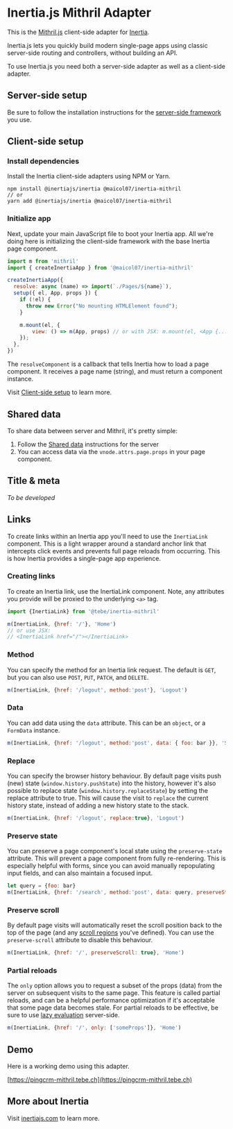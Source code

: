 # Inertia.js Mithril Adapter

This is the [Mithril.js](https://mithril.js.org) client-side adapter for [Inertia](https://inertiajs.com).

Inertia.js lets you quickly build modern single-page apps using classic server-side routing and controllers, without building an API.

To use Inertia.js you need both a server-side adapter as well as a client-side adapter.

## Server-side setup

Be sure to follow the installation instructions for the [server-side framework](https://inertiajs.com/server-side-setup) you use.

## Client-side setup

### Install dependencies

Install the Inertia client-side adapters using NPM or Yarn.

~~~shell
npm install @inertiajs/inertia @maicol07/inertia-mithril
// or
yarn add @inertiajs/inertia @maicol07/inertia-mithril
~~~

### Initialize app

Next, update your main JavaScript file to boot your Inertia app.
All we're doing here is initializing the client-side framework with the base Inertia page component.

~~~js
import m from 'mithril'
import { createInertiaApp } from '@maicol07/inertia-mithril'

createInertiaApp({
  resolve: async (name) => import(`./Pages/${name}`),
  setup({ el, App, props }) {
    if (!el) {
      throw new Error("No mounting HTMLElement found");
    }

    m.mount(el, {
        view: () => m(App, props) // or with JSX: m.mount(el, <App {...props}/>)
    });
  },
})
~~~

The `resolveComponent` is a callback that tells Inertia how to load a page component.
It receives a page name (string), and must return a component instance.

Visit [Client-side setup](https://inertiajs.com/client-side-setup) to learn more.

## Shared data

To share data between server and Mithril, it's pretty simple:

1. Follow the [Shared data](https://inertiajs.com/shared-data) instructions for the server
2. You can access data via the `vnode.attrs.page.props` in your page component.

## Title & meta

_To be developed_

## Links

To create links within an Inertia app you'll need to use the `InertiaLink` component.
This is a light wrapper around a standard anchor link that intercepts click events and prevents full page reloads from occurring.
This is how Inertia provides a single-page app experience.

### Creating links

To create an Inertia link, use the InertiaLink component.
Note, any attributes you provide will be proxied to the underlying `<a>` tag.

~~~js
import {InertiaLink} from '@tebe/inertia-mithril'

m(InertiaLink, {href: '/'}, 'Home')
// or use JSX:
// <InertiaLink href="/"></InertiaLink>
~~~

### Method

You can specify the method for an Inertia link request.
The default is `GET`, but you can also use `POST`, `PUT`, `PATCH`, and `DELETE`.

~~~js
m(InertiaLink, {href: '/logout', method:'post'}, 'Logout')
~~~

### Data

You can add data using the `data` attribute.
This can be an `object`, or a `FormData` instance.

~~~js
m(InertiaLink, {href: '/logout', method:'post', data: { foo: bar }}, 'Save')
~~~

### Replace

You can specify the browser history behaviour.
By default page visits push (new) state (`window.history.pushState`) into the history, however it's also possible to replace state (`window.history.replaceState`) by setting the replace attribute to true.
This will cause the visit to `replace` the current history state, instead of adding a new history state to the stack.

~~~js
m(InertiaLink, {href: '/logout', replace:true}, 'Logout')
~~~

### Preserve state

You can preserve a page component's local state using the `preserve-state` attribute.
This will prevent a page component from fully re-rendering.
This is especially helpful with forms, since you can avoid manually repopulating input fields, and can also maintain a focused input.

~~~js
let query = {foo: bar}
m(InertiaLink, {href: '/search', method:'post', data: query, preserveState: true}, 'Search')
~~~

### Preserve scroll

By default page visits will automatically reset the scroll position back to the top of the page (and any [scroll regions](https://inertiajs.com/pages#scroll-regions) you've defined).
You can use the `preserve-scroll` attribute to disable this behaviour.

~~~js
m(InertiaLink, {href: '/', preserveScroll: true}, 'Home')
~~~

### Partial reloads

The `only` option allows you to request a subset of the props (data) from the server on subsequent visits to the same page.
This feature is called partial reloads, and can be a helpful performance optimization if it's acceptable that some page data becomes stale.
For partial reloads to be effective, be sure to use [lazy evaluation](https://inertiajs.com/responses#lazy-evaluation) server-side.

~~~js
m(InertiaLink, {href: '/', only: ['someProps']}, 'Home')
~~~

## Demo

Here is a working demo using this adapter.

[https://pingcrm-mithril.tebe.ch](https://pingcrm-mithril.tebe.ch)

## More about Inertia

Visit [inertiajs.com](https://inertiajs.com/) to learn more.
